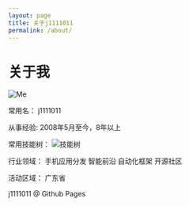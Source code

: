 ```yaml
---
layout: page
title: 关于j1111011
permalink: /about/
---
```

# 关于我 #
![Me](http://h.hiphotos.baidu.com/baike/c0%3Dbaike80%2C5%2C5%2C80%2C26/sign=1859e9e1af345982d187edc06d9d5ac8/ac6eddc451da81cbb65ffe585066d016082431ed.jpg)

常用名：       j1111011

从事经验:      2008年5月至今，8年以上

常用技能树：   ![技能树](http://7xrgjr.com1.z0.glb.clouddn.com/%E6%8A%80%E8%83%BD.png)

行业领域：     手机应用分发  智能前沿  自动化框架  开源社区

活动区域：     广东省

j1111011 @ Github Pages